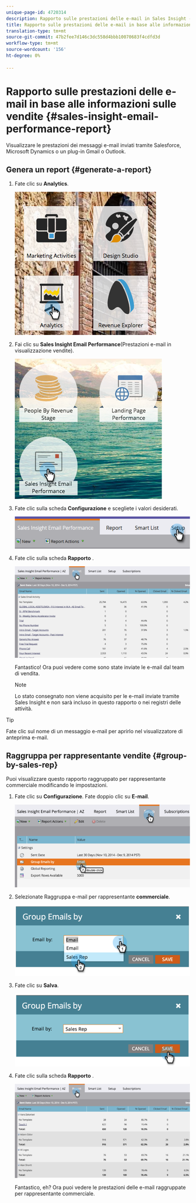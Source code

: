 ```yaml
---
unique-page-id: 4720314
description: Rapporto sulle prestazioni delle e-mail in Sales Insight - Documenti Marketo - Documentazione del prodotto
title: Rapporto sulle prestazioni delle e-mail in base alle informazioni sulle vendite
translation-type: tm+mt
source-git-commit: 47b2fee7d146c3dc558d4bbb10070683f4cdfd3d
workflow-type: tm+mt
source-wordcount: '156'
ht-degree: 0%

---
```



# Rapporto sulle prestazioni delle e-mail in base alle informazioni sulle vendite {#sales-insight-email-performance-report}

Visualizzare le prestazioni dei messaggi e-mail inviati tramite Salesforce, Microsoft Dynamics o un plug-in Gmail o Outlook.

## Genera un report {#generate-a-report}

1. Fate clic su **Analytics**.

   ![](assets/mainnav-analyticshand-small.png)

1. Fai clic su **Sales Insight Email Performance**(Prestazioni e-mail in visualizzazione vendite).

   ![](assets/analytics-salesemailreporthand.png)

1. Fate clic sulla scheda **Configurazione** e scegliete i valori desiderati.

   ![](assets/three.png)

1. Fate clic sulla scheda **Rapporto** .

   ![](assets/image2014-12-9-12-3a5-3a35.png)

   Fantastico! Ora puoi vedere come sono state inviate le e-mail dal team di vendita.

   >[!NOTE]
   >
   >Lo stato consegnato non viene acquisito per le e-mail inviate tramite Sales Insight e non sarà incluso in questo rapporto o nei registri delle attività.

>[!TIP]
>
>Fate clic sul nome di un messaggio e-mail per aprirlo nel visualizzatore di anteprima e-mail.

## Raggruppa per rappresentante vendite {#group-by-sales-rep}

Puoi visualizzare questo rapporto raggruppato per rappresentante commerciale modificando le impostazioni.

1. Fate clic su **Configurazione**. Fate doppio clic su **E-mail**.

   ![](assets/image2014-12-9-12-3a12-3a19.png)

1. Selezionate Raggruppa e-mail per rappresentante **commerciale**.

   ![](assets/image2014-12-9-12-3a16-3a42.png)

1. Fate clic su **Salva**.

   ![](assets/image2014-12-9-12-3a17-3a39.png)

1. Fate clic sulla scheda **Rapporto** .

   ![](assets/image2014-12-9-12-3a19-3a7.png)

   Fantastico, eh? Ora puoi vedere le prestazioni delle e-mail raggruppate per rappresentante commerciale.

